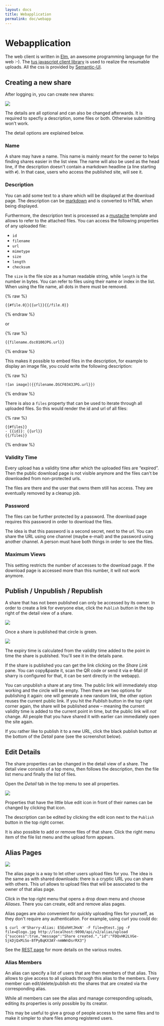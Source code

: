 ```yaml
---
layout: docs
title: Webapplication
permalink: doc/webapp
---
```


# Webapplication

The web client is written in [Elm](https://elm-lang.org), an awesome
programming language for the web :-). The [tus javascript client
library](https://github.com/tus/tus-js-client) is used to realize the
resumable uploads. All the css is provided by
[Semantic-UI](https://semantic-ui.com/).


## Creating a new share

After logging in, you can create new shares:

<img src="../screenshots/Selection_242.png" class="rounded screenshot">

The details are all optional and can also be changed afterwards. It is
required to specfiy a description, some files or both. Otherwise
submitting won't work.

The detail options are explained below.

### Name

A share may have a name. This name is mainly meant for the owner to
helps finding shares easier in the list view. The name will also be
used as the head line, if the description doesn't contain a markdown
headline (a line starting with `#`). In that case, users who access
the published site, will see it.


### Description

You can add some text to a share which will be displayed at the
download page. The description can be
[markdown](http://daring-fireball.net) and is converted to HTML when
being displayed.

Furthermore, the description text is processed as a
[mustache](http://mustache.github.io/mustache.5.html) template and
allows to refer to the attached files. You can access the following
properties of any uploaded file:

- `id`
- `filename`
- `url`
- `mimetype`
- `size`
- `length`
- `checksum`

The `size` is the file size as a human readable string, while `length`
is the number in bytes. You can refer to files using their name or
index in the list. When using the file name, all dots in there must be
removed.

{% raw %}
```
{{#file.0}}{{url}}{{/file.0}}
```
{% endraw %}

or

{% raw %}
```
{{filename.dsc0100JPG.url}}
```
{% endraw %}

This makes it possible to embed files in the description, for example
to display an image file, you could write the following description:

{% raw %}
```
![an image]({{filename.DSCF0343JPG.url}})
```
{% endraw %}

There is also a `files` property that can be used to iterate through
all uploaded files. So this would render the id and url of all files:

{% raw %}
```
{{#files}}
- {{id}}: {{url}}
{{/files}}
```
{% endraw %}

### Validity Time

Every upload has a validity time after which the uploaded files are
“expired”. Then the public download page is not visible anymore and
the files can't be downloaded from non-protected urls.

The files are there and the user that owns them still has access. They
are eventually removed by a cleanup job.


### Password

The files can be further protected by a password. The download page
requires this password in order to download the files.

The idea is that this password is a second secret, next to the url.
You can share the URL using one channel (maybe e-mail) and the
password using another channel. A person must have both things in
order to see the files.


### Maximum Views

This setting restricts the number of accesses to the download page. If
the download page is accessed more than this number, it will not work
anymore.


## Publish / Unpublish / Republish

A share that has not been published can only be accessed by its owner.
In order to create a link for everyone else, click the `Publish`
button in the top right of the detail view of a share.

<img src="../screenshots/publish_empty.jpg" class="roundend screenshot">

Once a share is published that circle is green.

<img src="../screenshots/publish_done.jpg" class="roundend screenshot">

The expiry time is calculated from the validity time added to the
point in time the share is publshed. You'll see it in the details
pane.

If the share is published you can get the link clicking on the *Share
Link* pane. You can copy&paste it, scan the QR code or send it via
e-Mail (if sharry is configured for that, it can be sent directly in
the webapp).

You can unpublish a share at any time. The public link will
immediately stop working and the circle will be empty. Then there are
two options for publishing it again: one will generate a new random
link, the other option reuses the current public link. If you hit the
*Publish* button in the top right corner again, the share will be
published anew – meaning the current validity time is added to the
current point in time, but the public link will *not* change. All
people that you have shared it with earlier can immediately open the
site again.

If you rather like to publish it to a new URL, click the black publish
button at the bottom of the *Detail* pane (see the screenshot below).


## Edit Details

The share properties can be changed in the detail view of a share. The
detail view consists of a top menu, then follows the description, then
the file list menu and finally the list of files.

Open the *Detail* tab in the top menu to see all properties.

<img src="../screenshots/edit.png" class="roundend screenshot">

Properties that have the little blue edit icon in front of their names
can be changed by clicking that icon.

The description can be edited by clicking the edit icon next to the
`Publish` button in the top right corner.

It is also possible to add or remove files of that share. Click the
right menu item of the file list menu and the upload form appears.


## Alias Pages

<img src="../screenshots/Selection_244.png" class="rounded screenshot">


The alias page is a way to let other users upload files for you. The
idea is the same as with shared downloads: there is a cryptic URL you
can share with others. This url allows to upload files that will be
associated to the owner of that alias page.

Click in the top right menu that opens a drop down menu and choose
*Aliases*. There you can create, edit and remove alias pages.

Alias pages are also convenient for quickly uploading files for
yourself, as they don't require any authentication. For example, using
curl you could do:

```
$ curl -H'Sharry-Alias: E5EohHtJHxN' -F file=@test.jpg -F file=@logo.jpg http://localhost:9090/api/v2/alias/upload
{"success":true,"message":"Share created.","id":"FDQvHK2LVGe-SjkDjQxMiSo-8fPyBqKX3AY-nmWWnDsrRX3"}
```

See the [REST page](rest) for more details on the various routes.

### Alias Members

An alias can specify a list of users that are then members of that
alias. This allows to give access to all uploads through this alias to
the members. Every member can edit/delete/publish etc the shares that
are created via the corresponding alias.

While all members can see the alias and manage corresponding uploads,
editing its properties is only possible by its creator.

This may be useful to give a group of people access to the same files
and to make it simpler to share files among registered users.
